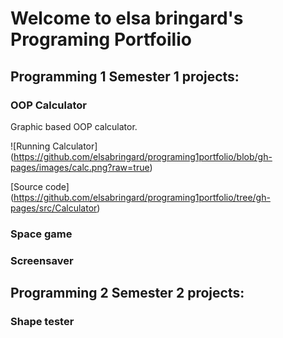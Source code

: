 # Welcome to elsa bringard's Programing Portfoilio

## Programming 1 Semester 1 projects:

### OOP Calculator

Graphic based OOP calculator.

![Running Calculator] (https://github.com/elsabringard/programing1portfolio/blob/gh-pages/images/calc.png?raw=true)


[Source code] (https://github.com/elsabringard/programing1portfolio/tree/gh-pages/src/Calculator)

### Space game

### Screensaver

## Programming 2 Semester 2 projects:

### Shape tester
